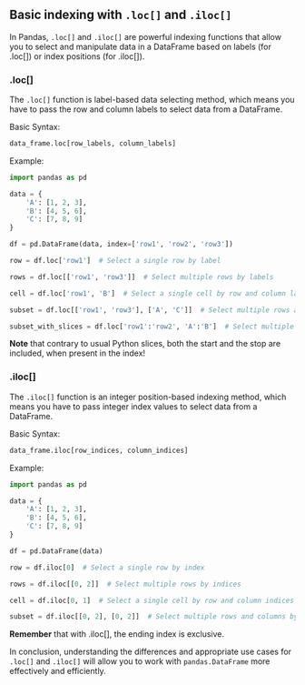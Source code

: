 ## Basic indexing with `.loc[]` and `.iloc[]`

In Pandas, `.loc[]` and `.iloc[]` are powerful indexing functions that allow you to select and manipulate data in a DataFrame based on labels (for .loc[]) or index positions (for .iloc[]).

### .loc[]

The `.loc[]` function is label-based data selecting method, which means you have to pass the row and column labels to select data from a DataFrame.

Basic Syntax:
```python
data_frame.loc[row_labels, column_labels]
```
Example:
```python
import pandas as pd

data = {
    'A': [1, 2, 3],
    'B': [4, 5, 6],
    'C': [7, 8, 9]
}

df = pd.DataFrame(data, index=['row1', 'row2', 'row3'])

row = df.loc['row1']  # Select a single row by label

rows = df.loc[['row1', 'row3']]  # Select multiple rows by labels

cell = df.loc['row1', 'B']  # Select a single cell by row and column labels

subset = df.loc[['row1', 'row3'], ['A', 'C']]  # Select multiple rows and columns by labels

subset_with_slices = df.loc['row1':'row2', 'A':'B']  # Select multiple rows and columns by labels
```
**Note** that contrary to usual Python slices, both the start and the stop are included, when present in the index!

### .iloc[]

The `.iloc[]` function is an integer position-based indexing method, which means you have to pass integer index values to select data from a DataFrame.

Basic Syntax:
```python
data_frame.iloc[row_indices, column_indices]
```
Example:
```python
import pandas as pd

data = {
    'A': [1, 2, 3],
    'B': [4, 5, 6],
    'C': [7, 8, 9]
}

df = pd.DataFrame(data)

row = df.iloc[0]  # Select a single row by index

rows = df.iloc[[0, 2]]  # Select multiple rows by indices

cell = df.iloc[0, 1]  # Select a single cell by row and column indices

subset = df.iloc[[0, 2], [0, 2]]  # Select multiple rows and columns by indices
```
**Remember** that with .iloc[], the ending index is exclusive.

In conclusion, understanding the differences and appropriate use cases for `.loc[]` and `.iloc[]` will allow you to work with `pandas.DataFrame` more effectively and efficiently.
